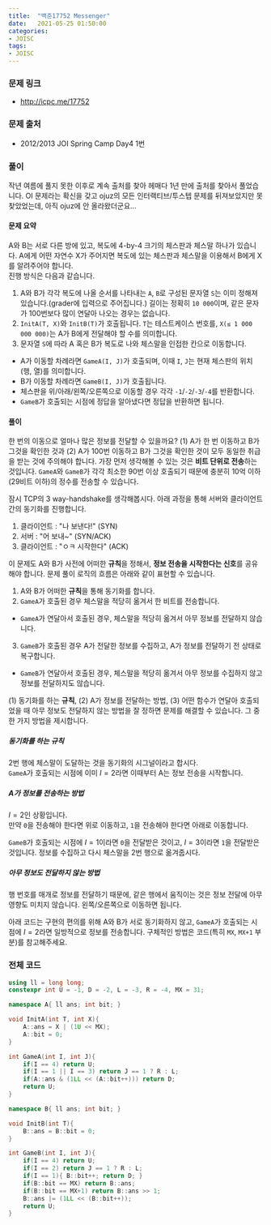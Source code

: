 ```yaml
---
title:  "백준17752 Messenger"
date:   2021-05-25 01:50:00
categories:
- JOISC
tags:
- JOISC
---
```


### 문제 링크
* http://icpc.me/17752

### 문제 출처
* 2012/2013 JOI Spring Camp Day4 1번

### 풀이
작년 여름에 풀지 못한 이후로 계속 출처를 찾아 헤매다 1년 만에 출처를 찾아서 풀었습니다. OI 문제라는 확신을 갖고 ojuz의 모든 인터랙티브/투스텝 문제를 뒤져보았지만 못 찾았었는데, 아직 ojuz에 안 올라왔더군요...

#### 문제 요약
A와 B는 서로 다른 방에 있고, 복도에 4-by-4 크기의 체스판과 체스말 하나가 있습니다. A에게 어떤 자연수 X가 주어지면 복도에 있는 체스판과 체스말을 이용해서 B에게 X를 알려주어야 합니다.<br>
진행 방식은 다음과 같습니다.

1. A와 B가 각각 복도에 나올 순서를 나타내는 `A`, `B`로 구성된 문자열 `S`는 이미 정해져 있습니다.(grader에 입력으로 주어집니다.) 길이는 정확히 `10 000`이며, 같은 문자가 100번보다 많이 연달아 나오는 경우는 없습니다.
2. `InitA(T, X)`와 `InitB(T)`가 호출됩니다. `T`는 테스트케이스 번호를, `X(≤ 1 000 000 000)`는 A가 B에게 전달해야 할 수를 의미합니다.
3. 문자열 `S`에 따라 A 혹은 B가 복도로 나와 체스말을 인접한 칸으로 이동합니다.
  * A가 이동할 차례라면 `GameA(I, J)`가 호출되며, 이때 `I`, `J`는 현재 체스판의 위치(행, 열)를 의미합니다.
  * B가 이동할 차례라면 `GameB(I, J)`가 호출됩니다.
  * 체스판을 위/아래/왼쪽/오른쪽으로 이동할 경우 각각 `-1`/`-2`/`-3`/`-4`를 반환합니다.
  * `GameB`가 호출되는 시점에 정답을 알아냈다면 정답을 반환하면 됩니다.

#### 풀이
한 번의 이동으로 얼마나 많은 정보를 전달할 수 있을까요? (1) A가 한 번 이동하고 B가 그것을 확인한 것과 (2) A가 100번 이동하고 B가 그것을 확인한 것이 모두 동일한 취급을 받는 것에 주의해야 합니다. 가장 먼저 생각해볼 수 있는 것은 **비트 단위로 전송**하는 것입니다. `GameA`와 `GameB`가 각각 최소한 90번 이상 호출되기 때문에 충분히 10억 이하(29비트 이하)의 정수를 전송할 수 있습니다.

잠시 TCP의 3 way-handshake를 생각해봅시다. 아래 과정을 통해 서버와 클라이언트 간의 동기화를 진행합니다.
1. 클라이언트 : "나 보낸다!" (SYN)
2. 서버 : "어 보내~" (SYN/ACK)
3. 클라이언트 : "ㅇㅋ 시작한다" (ACK)

이 문제도 A와 B가 사전에 어떠한 **규칙**을 정해서, **정보 전송을 시작한다는 신호**를 공유해야 합니다. 문제 풀이 로직의 흐름은 아래와 같이 표현할 수 있습니다.

1. A와 B가 어떠한 **규칙**을 통해 동기화를 합니다.
2. `GameA`가 호출된 경우 체스말을 적당히 옮겨서 한 비트를 전송합니다.
  * `GameA`가 연달아서 호출된 경우, 체스말을 적당히 옮겨서 아무 정보를 전달하지 않습니다.
3. `GameB`가 호출된 경우 A가 전달한 정보를 수집하고, A가 정보를 전달하기 전 상태로 복구합니다.
  * `GameB`가 연달아서 호출된 경우, 체스말을 적당히 옮겨서 아무 정보를 수집하지 않고 정보를 전달하지도 않습니다.

(1) 동기화를 하는 **규칙**, (2) A가 정보를 전달하는 방법, (3) 어떤 함수가 연달아 호출되었을 때 아무 정보도 전달하지 않는 방법을 잘 정하면 문제를 해결할 수 있습니다. 그 중 한 가지 방법을 제시합니다.

##### 동기화를 하는 규칙
2번 행에 체스말이 도달하는 것을 동기화의 시그널이라고 합시다.<br>
`GameA`가 호출되는 시점에 이미 $I = 2$라면 이때부터 A는 정보 전송을 시작합니다.

##### A가 정보를 전송하는 방법
$I = 2$인 상황입니다.<br>
만약 `0`을 전송해야 한다면 위로 이동하고, `1`을 전송해야 한다면 아래로 이동합니다.

`GameB`가 호출되는 시점에 $I = 1$이라면 `0`을 전달받은 것이고, $I = 3$이라면 `1`을 전달받은 것입니다. 정보를 수집하고 다시 체스말을 2번 행으로 옮겨줍시다.

##### 아무 정보도 전달하지 않는 방법
행 번호를 매개로 정보를 전달하기 때문에, 같은 행에서 움직이는 것은 정보 전달에 아무 영향도 미치지 않습니다. 왼쪽/오른쪽으로 이동하면 됩니다.

아래 코드는 구현의 편의를 위해 A와 B가 서로 동기화하지 않고, `GameA`가 호출되는 시점에 $I = 2$라면 일방적으로 정보를 전송합니다. 구체적인 방법은 코드(특히 `MX`, `MX+1` 부분)를 참고해주세요.

### 전체 코드
```cpp
using ll = long long;
constexpr int U = -1, D = -2, L = -3, R = -4, MX = 31;

namespace A{ ll ans; int bit; }

void InitA(int T, int X){
    A::ans = X | (1U << MX);
    A::bit = 0;
}

int GameA(int I, int J){
    if(I == 4) return U;
    if(I == 1 || I == 3) return J == 1 ? R : L;
    if(A::ans & (1LL << (A::bit++))) return D;
    return U;
}

namespace B{ ll ans; int bit; }

void InitB(int T){
    B::ans = B::bit = 0;
}

int GameB(int I, int J){
    if(I == 4) return U;
    if(I == 2) return J == 1 ? R : L;
    if(I == 1){ B::bit++; return D; }
    if(B::bit == MX) return B::ans;
    if(B::bit == MX+1) return B::ans >> 1;
    B::ans |= (1LL << (B::bit++));
    return U;
}
```

